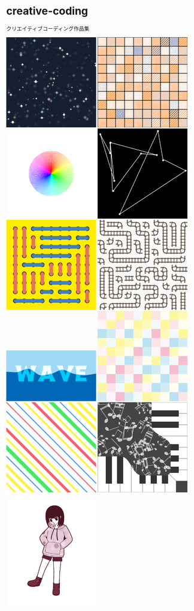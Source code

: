 # creative-coding
クリエイティブコーディング作品集
  
<img src="./four_colors_stars/output.png" width="240px">
<img src="./pattern_grids/output.png" width="240px">
<img src="./hue_circle/output.png" width="240px">
<img src="./points_connect/output1.png" width="240px">
<img src="./pegboard/output1.png" width="240px">
<img src="./connected_rails/output.png" width="240px">
<img src="./wave/output.png" width="240px">
<img src="./candy_rects/output.png" width="240px">
<img src="./fc_lines/output.png" width="240px">
<img src="./double_piano/output.png" width="240px">
<img src="./hoodie_girl/output1.png" width="240px">